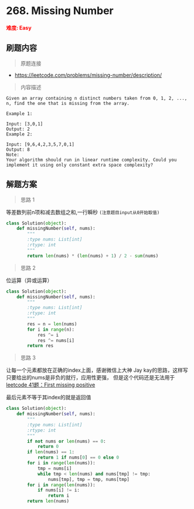 # 268. Missing Number

**<font color=red>难度: Easy</font>**

## 刷题内容

> 原题连接

* https://leetcode.com/problems/missing-number/description/

> 内容描述

```
Given an array containing n distinct numbers taken from 0, 1, 2, ..., n, find the one that is missing from the array.

Example 1:

Input: [3,0,1]
Output: 2
Example 2:

Input: [9,6,4,2,3,5,7,0,1]
Output: 8
Note:
Your algorithm should run in linear runtime complexity. Could you implement it using only constant extra space complexity?
```

## 解题方案

> 思路 1




等差数列前n项和减去数组之和,一行瞬秒
```(注意题目input从0开始取值)```


```python
class Solution(object):
    def missingNumber(self, nums):
        """
        :type nums: List[int]
        :rtype: int
        """
        return len(nums) * (len(nums) + 1) / 2 - sum(nums)
```

> 思路 2

位运算（异或运算）



```python
class Solution(object):
    def missingNumber(self, nums):
        """
        :type nums: List[int]
        :rtype: int
        """
        res = n = len(nums)
        for i in range(n):
            res ^= i
            res ^= nums[i]
        return res
```

> 思路 3


让每一个元素都放在正确的index上面，感谢微信上大神 Jay kay的思路，这样写只要给出的nums是非负的就行，应用性更强，
但是这个代码还是无法用于[leetcode 41题：First missing positive](https://github.com/apachecn/LeetCode/blob/master/docs/Leetcode_Solutions/041._First_Missing_Positive.md)

最后元素不等于其index的就是返回值
```python
class Solution(object):
    def missingNumber(self, nums):
        """
        :type nums: List[int]
        :rtype: int
        """
        if not nums or len(nums) == 0:
            return 0
        if len(nums) == 1:
            return 1 if nums[0] == 0 else 0
        for i in range(len(nums)):
            tmp = nums[i]
            while tmp < len(nums) and nums[tmp] != tmp:
                nums[tmp], tmp = tmp, nums[tmp]
        for i in range(len(nums)):
            if nums[i] != i:
                return i
        return len(nums)
```




